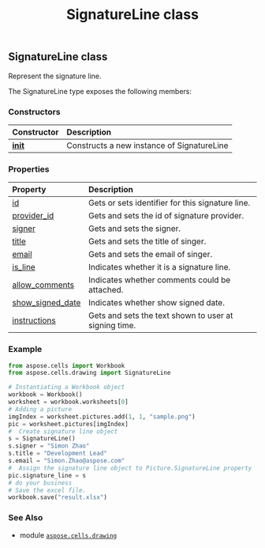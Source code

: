 ﻿---
title: SignatureLine class
second_title: Aspose.Cells for Python via .NET API References
description: 
type: docs
weight: 630
url: /aspose.cells.drawing/signatureline/
is_root: false
---

## SignatureLine class

Represent the signature line.



The SignatureLine type exposes the following members:

### Constructors
| Constructor | Description |
| :- | :- |
| [__init__](/cells/python-net/aspose.cells.drawing/signatureline/__init__/#) | Constructs a new instance of SignatureLine |


### Properties
| Property | Description |
| :- | :- |
| [id](/cells/python-net/aspose.cells.drawing/signatureline/id) | Gets or sets identifier for this signature line. |
| [provider_id](/cells/python-net/aspose.cells.drawing/signatureline/provider_id) | Gets and sets the id of signature provider. |
| [signer](/cells/python-net/aspose.cells.drawing/signatureline/signer) | Gets and sets the signer. |
| [title](/cells/python-net/aspose.cells.drawing/signatureline/title) | Gets and sets the title of singer. |
| [email](/cells/python-net/aspose.cells.drawing/signatureline/email) | Gets and sets the email of singer. |
| [is_line](/cells/python-net/aspose.cells.drawing/signatureline/is_line) | Indicates whether it is a signature line. |
| [allow_comments](/cells/python-net/aspose.cells.drawing/signatureline/allow_comments) | Indicates whether comments could be attached. |
| [show_signed_date](/cells/python-net/aspose.cells.drawing/signatureline/show_signed_date) | Indicates whether show signed date. |
| [instructions](/cells/python-net/aspose.cells.drawing/signatureline/instructions) | Gets and sets the text shown to user at signing time. |



### Example 


```python
from aspose.cells import Workbook
from aspose.cells.drawing import SignatureLine

# Instantiating a Workbook object
workbook = Workbook()
worksheet = workbook.worksheets[0]
# Adding a picture
imgIndex = worksheet.pictures.add(1, 1, "sample.png")
pic = worksheet.pictures[imgIndex]
#  Create signature line object
s = SignatureLine()
s.signer = "Simon Zhao"
s.title = "Development Lead"
s.email = "Simon.Zhao@aspose.com"
#  Assign the signature line object to Picture.SignatureLine property
pic.signature_line = s
# do your business
# Save the excel file.
workbook.save("result.xlsx")

```

### See Also
* module [`aspose.cells.drawing`](..)
